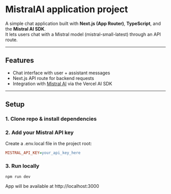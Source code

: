 # MistralAI application project

A simple chat application built with **Next.js (App Router)**, **TypeScript**, and the **Mistral AI SDK**.  
It lets users chat with a Mistral model (mistral-small-latest) through an API route.

---

## Features
- Chat interface with user + assistant messages
- Next.js API route for backend requests
- Integration with [Mistral AI](https://mistral.ai) via the Vercel AI SDK

---

## Setup

### 1. Clone repo & install dependencies

### 2. Add your Mistral API key
Create a .env.local file in the project root:
``` ini
MISTRAL_API_KEY=your_api_key_here
```
### 3. Run locally

``` bash
npm run dev
```
App will be available at http://localhost:3000
